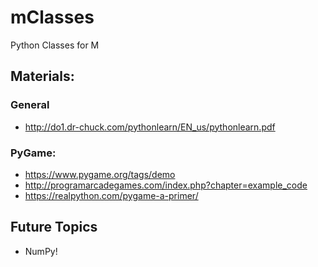 # mClasses
Python Classes for M

## Materials:
### General
- http://do1.dr-chuck.com/pythonlearn/EN_us/pythonlearn.pdf

### PyGame:
- https://www.pygame.org/tags/demo
- http://programarcadegames.com/index.php?chapter=example_code
- https://realpython.com/pygame-a-primer/

## Future Topics
- NumPy!